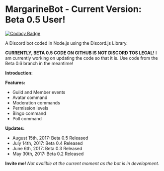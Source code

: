 # MargarineBot - Current Version: Beta 0.5 User!
[![Codacy Badge](https://api.codacy.com/project/badge/Grade/f0cfd83063a4469b8e40bcc824c2600d)](https://www.codacy.com/app/Butterstroke/MargarineBot?utm_source=github.com&amp;utm_medium=referral&amp;utm_content=Butterstroke/MargarineBot&amp;utm_campaign=Badge_Grade)

A Discord bot coded in Node.js using the Discord.js Library.

<b>CURRENTLY, BETA 0.5 CODE ON GITHUB IS NOT DISCORD TOS LEGAL!</b> I am currently working on updating the code so that it is. Use code from the Beta 0.6 branch in the meantime!


<b>Introduction:</b>

<b>Features:</b>
- Guild and Member events
- Avatar command
- Moderation commands
- Permission levels
- Bingo command
- Poll command

<b>Updates:</b>
- August 15th, 2017: Beta 0.5 Released
- July 14th, 2017: Beta 0.4 Released
- June 6th, 2017: Beta 0.3 Released
- May 30th, 2017: Beta 0.2 Released

<b>Invite me!</b>
<i>Not avalible at the current moment as the bot is in development.</i>
